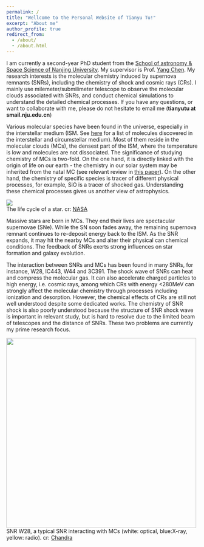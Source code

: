 ```yaml
---
permalink: /
title: "Wellcome to the Personal Website of Tianyu Tu!"
excerpt: "About me"
author_profile: true
redirect_from: 
  - /about/
  - /about.html
---
```


I am currently a second-year PhD student from the [School of astronomy & Space Science of Nanjing University](https://astronomy.nju.edu.cn/EN/index.html). My supervisor is Prof. [Yang Chen](https://astronomy.nju.edu.cn/EN/People/Professors/20200707/i113699.html). My research interests is the molecular chemistry induced by supernova remnants (SNRs), including the chemistry of shock and cosmic rays (CRs). I mainly use milemeter/submilimeter telescope to observe the molecular clouds associated with SNRs, and conduct chemical simulations to understand the detailed chemical processes. If you have any questions, or want to collaborate with me, please do not hesitate to email me (**tianyutu at smail.nju.edu.cn**) <br>

Various molecular species have been found in the universe, especially in the interstellar medium (ISM. See [here](http://www.astrochymist.org/astrochymist_ism.html) for a list of molecules discovered in the interstellar and circumstellar medium). Most of them reside in the molecular clouds (MCs), the densest part of the ISM, where the temperature is low and molecules are not dissociated. The significance of studying chemistry of MCs is two-fold. On the one hand, it is directly linked with the origin of life on our earth - the chemistry in our solar system may be inherited from the natal MC (see relevant review in [this paper](https://ui.adsabs.harvard.edu/abs/2012A%26ARv..20...56C/abstract)). On the other hand, the chemistry of specific species is tracer of different physical processes, for example, SiO is a tracer of shocked gas. Understanding these chemical processes gives us another view of astrophysics. <br>

![](https://tty1105.github.io/images/about/stars_lifecycle.jpg) <br>
The life cycle of a star. cr: [NASA](https://imagine.gsfc.nasa.gov/science/objects/stars1.html)

Massive stars are born in MCs. They end their lives are spectacular supernovae (SNe). While the SN soon fades away, the remaining supernova remnant continues to re-deposit energy back to the ISM. As the SNR expands, it may hit the nearby MCs and alter their physical can chemical conditions. The feedback of SNRs exerts strong influences on star formation and galaxy evolution. <br>

The interaction between SNRs and MCs has been found in many SNRs, for instance, W28, IC443, W44 and 3C391. The shock wave of SNRs can heat and compress the molecular gas. It can also accelerate charged particles to high energy, i.e. cosmic rays, among which CRs with energy <280MeV can strongly affect the molecular chemistry through processes including ionization and desorption. However, the chemical effects of CRs are still not well understood despite some dedicated works. The chemistry of SNR shock is also poorly understood because the structure of SNR shock wave is important in relevant study, but is hard to resolve due to the limited beam of telescopes and the distance of SNRs. These two problems are currently my prime research focus. 

<img src="https://tty1105.github.io/images/about/w28_rosat_optical_radio.jpg" width="500" height="500" align="middle" /> <br>
SNR W28, a typical SNR interacting with MCs (white: optical, blue:X-ray, yellow: radio). cr: [Chandra](https://chandra.harvard.edu/photo/2008/w28/more.html)
